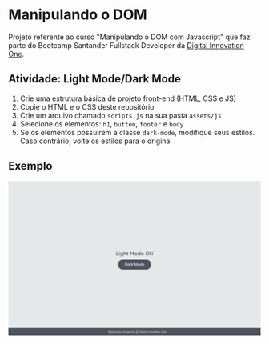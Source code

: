 # Manipulando o DOM

Projeto referente ao curso "Manipulando o DOM com Javascript" que faz parte do Bootcamp Santander Fullstack Developer da [Digital Innovation One](https://digitalinnovation.one/).

## Atividade: Light Mode/Dark Mode

1. Crie uma estrutura básica de projeto front-end (HTML, CSS e JS)
2. Copie o HTML e o CSS deste repositório
3. Crie um arquivo chamado `scripts.js` na sua pasta `assets/js`
4. Selecione os elementos: `h1`, `button`, `footer` e `body`
5. Se os elementos possuirem a classe `dark-mode`, modifique seus estilos. Caso contrário, volte os estilos para o original

## Exemplo

![Exercício Dark Mode e Light Mode](./dark-mode-exercicio.gif)